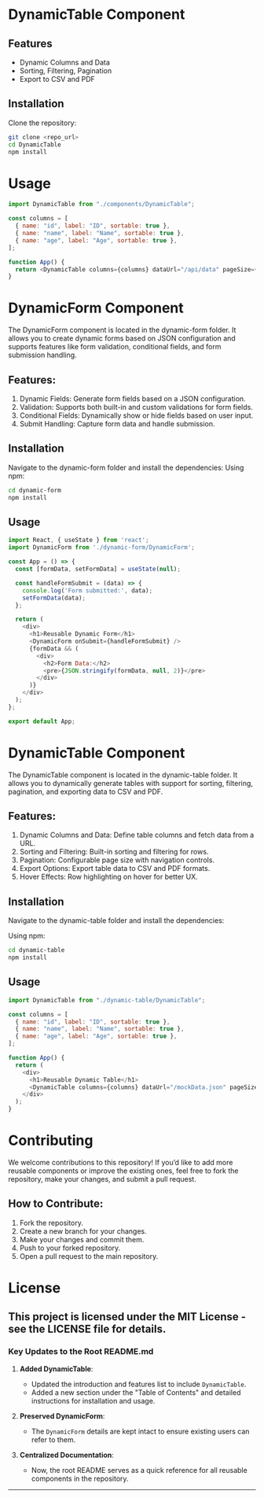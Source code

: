 # DynamicTable Component

## Features
- Dynamic Columns and Data
- Sorting, Filtering, Pagination
- Export to CSV and PDF

## Installation
Clone the repository:
```bash
git clone <repo_url>
cd DynamicTable
npm install
```
# Usage

```javascript
import DynamicTable from "./components/DynamicTable";

const columns = [
  { name: "id", label: "ID", sortable: true },
  { name: "name", label: "Name", sortable: true },
  { name: "age", label: "Age", sortable: true },
];

function App() {
  return <DynamicTable columns={columns} dataUrl="/api/data" pageSize={5} />;
}
```

# DynamicForm Component
The DynamicForm component is located in the dynamic-form folder. It allows you to create dynamic forms based on JSON configuration and supports features like form validation, conditional fields, and form submission handling.

## Features:
1. Dynamic Fields: Generate form fields based on a JSON configuration.
2. Validation: Supports both built-in and custom validations for form fields.
3. Conditional Fields: Dynamically show or hide fields based on user input.
4. Submit Handling: Capture form data and handle submission.

## Installation
Navigate to the dynamic-form folder and install the dependencies:
Using npm:
```bash
cd dynamic-form
npm install
```

## Usage
```javascript
import React, { useState } from 'react';
import DynamicForm from './dynamic-form/DynamicForm';

const App = () => {
  const [formData, setFormData] = useState(null);

  const handleFormSubmit = (data) => {
    console.log('Form submitted:', data);
    setFormData(data);
  };

  return (
    <div>
      <h1>Reusable Dynamic Form</h1>
      <DynamicForm onSubmit={handleFormSubmit} />
      {formData && (
        <div>
          <h2>Form Data:</h2>
          <pre>{JSON.stringify(formData, null, 2)}</pre>
        </div>
      )}
    </div>
  );
};

export default App;
```

# DynamicTable Component
The DynamicTable component is located in the dynamic-table folder. It allows you to dynamically generate tables with support for sorting, filtering, pagination, and exporting data to CSV and PDF.

## Features:
1. Dynamic Columns and Data: Define table columns and fetch data from a URL.
2. Sorting and Filtering: Built-in sorting and filtering for rows.
3. Pagination: Configurable page size with navigation controls.
4. Export Options: Export table data to CSV and PDF formats.
5. Hover Effects: Row highlighting on hover for better UX.

## Installation
Navigate to the dynamic-table folder and install the dependencies:

Using npm:

```bash
cd dynamic-table
npm install
```

## Usage

```javascript
import DynamicTable from "./dynamic-table/DynamicTable";

const columns = [
  { name: "id", label: "ID", sortable: true },
  { name: "name", label: "Name", sortable: true },
  { name: "age", label: "Age", sortable: true },
];

function App() {
  return (
    <div>
      <h1>Reusable Dynamic Table</h1>
      <DynamicTable columns={columns} dataUrl="/mockData.json" pageSize={5} />
    </div>
  );
}
```

# Contributing
We welcome contributions to this repository! If you’d like to add more reusable components or improve the existing ones, feel free to fork the repository, make your changes, and submit a pull request.

## How to Contribute:
1. Fork the repository.
2. Create a new branch for your changes.
3. Make your changes and commit them.
4. Push to your forked repository.
5. Open a pull request to the main repository.

# License
This project is licensed under the MIT License - see the LICENSE file for details.
---

### Key Updates to the Root README.md

1. **Added DynamicTable**:
   - Updated the introduction and features list to include `DynamicTable`.
   - Added a new section under the "Table of Contents" and detailed instructions for installation and usage.

2. **Preserved DynamicForm**:
   - The `DynamicForm` details are kept intact to ensure existing users can refer to them.

3. **Centralized Documentation**:
   - Now, the root README serves as a quick reference for all reusable components in the repository.

---